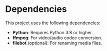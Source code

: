# Dependencies

This project uses the following dependencies:
- **Python**: Requires Python 3.8 or higher.
- **ffmpeg**: For video/audio codec conversion.
- **filebot** (optional): For renaming media files.
